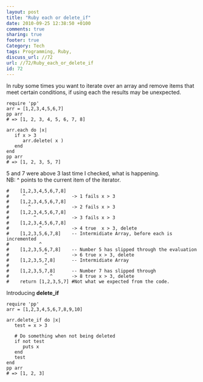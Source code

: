 ```yaml
---
layout: post
title: "Ruby each or delete_if"
date: 2010-09-25 12:38:50 +0100 
comments: true
sharing: true
footer: true
Category: Tech
tags: Programming, Ruby,
discuss_url: //72
url: //72/Ruby_each_or_delete_if
id: 72
---
```

In ruby some times you want to iterate over an array and remove items that meet certain conditions, if using each the results may be unexpected.

    require 'pp'
    arr = [1,2,3,4,5,6,7]
    pp arr
    # => [1, 2, 3, 4, 5, 6, 7, 8]

    arr.each do |x|
       if x > 3
          arr.delete( x )
       end
    end
    pp arr
    # => [1, 2, 3, 5, 7]

5 and 7 were above 3 last time I checked, what is happening.  
NB: ^ points to the current item of the iterator.

    #    [1,2,3,4,5,6,7,8]
    #     ^                 -> 1 fails x > 3
    #    [1,2,3,4,5,6,7,8]
    #       ^               -> 2 fails x > 3
    #    [1,2,3,4,5,6,7,8]
    #         ^             -> 3 fails x > 3
    #    [1,2,3,4,5,6,7,8]
    #           ^           -> 4 true  x > 3, delete
    #    [1,2,3,5,6,7,8]    -- Intermidiate Array, before each is incremented
    #           ^
    #    [1,2,3,5,6,7,8]    -- Number 5 has slipped through the evaluation
    #             ^         -> 6 true x > 3, delete
    #    [1,2,3,5,7,8]      -- Intermidiate Array
    #             ^
    #    [1,2,3,5,7,8]      -- Number 7 has slipped through
    #               ^       -> 8 true x > 3, delete
    #    return [1,2,3,5,7] #Not what we expected from the code.

Introducing <strong>delete_if</strong>

    require 'pp'
    arr = [1,2,3,4,5,6,7,8,9,10]

    arr.delete_if do |x| 
       test = x > 3
       
       # Do something when not being deleted
       if not test
          puts x
       end
       test
    end
    pp arr
    # => [1, 2, 3]

